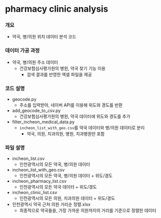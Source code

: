 # pharmacy clinic analysis

### 개요

- 약국, 병/의원 위치 데이터 분석 코드

### 데이터 가공 과정

- 약국, 병/의원 주소 데이터
  - 건강보험심사평가원의 병원, 약국 찾기 기능 이용
    - 검색 결과를 반영한 엑셀 파일을 제공

### 코드 설명

- geocode.py
  - 주소를 입력받아, 네이버 API를 이용해 위도와 경도를 반환
- add_geocode_to_csv.py
  - 건강보험심사평가원의 병원, 약국 데이터에 위도와 경도를 추가
- filter_incheon_medical_data.py
  - `incheon_list_with_geo.csv`를 약국 데이터와 병/의원 데이터로 분리
    - 약국, 의원, 치과의원, 병원, 치과병원만 포함

### 파일 설명

- incheon_list.csv
  - 인천광역시의 모든 약국, 병/의원 데이터
- incheon_list_with_geo.csv
  - 인천광역시의 모든 약국, 병/의원 데이터 + 위도/경도
- incheon_pharmacy_list.csv
  - 인천광역시의 모든 약국 데이터 + 위도/경도
- incheon_clinic_list.csv
  - 인천광역시의 모든 의원, 치과의원 데이터 + 위도/경도
- 인천광역시 약국 근처 의원 거리순 정렬.xlsx
  - 최종적으로 약국들을, 가장 가까운 의원까지의 거리를 기준으로 정렬한 데이터
